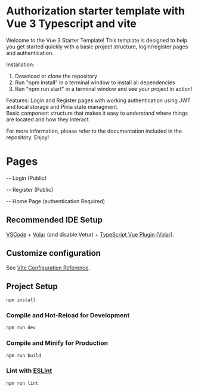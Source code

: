 # Authorization starter template with Vue 3 Typescript and vite
Welcome to the Vue 3 Starter Template! This template is designed to help you get started quickly with a basic project structure, login/register pages and authentication.    

Installation: 
1. Download or clone the repository 
2. Run "npm install" in a terminal window to install all dependencies 
3. Run "npm run start" in a terminal window and see your project in action! 

Features: 
 Login and Register pages with working authentication using JWT and local storage and Pinia state managment.  
 Basic component structure that makes it easy to understand where things are located and how they interact.  

For more information, please refer to the documentation included in the repository. Enjoy!

# Pages

-- Login (Public)

-- Register (Public)

-- Home Page (authentication Required)

## Recommended IDE Setup

[VSCode](https://code.visualstudio.com/) + [Volar](https://marketplace.visualstudio.com/items?itemName=Vue.volar) (and disable Vetur) + [TypeScript Vue Plugin (Volar)](https://marketplace.visualstudio.com/items?itemName=Vue.vscode-typescript-vue-plugin).

## Customize configuration

See [Vite Configuration Reference](https://vitejs.dev/config/).

## Project Setup

```sh
npm install
```

### Compile and Hot-Reload for Development

```sh
npm run dev
```

### Compile and Minify for Production

```sh
npm run build
```

### Lint with [ESLint](https://eslint.org/)

```sh
npm run lint
```
